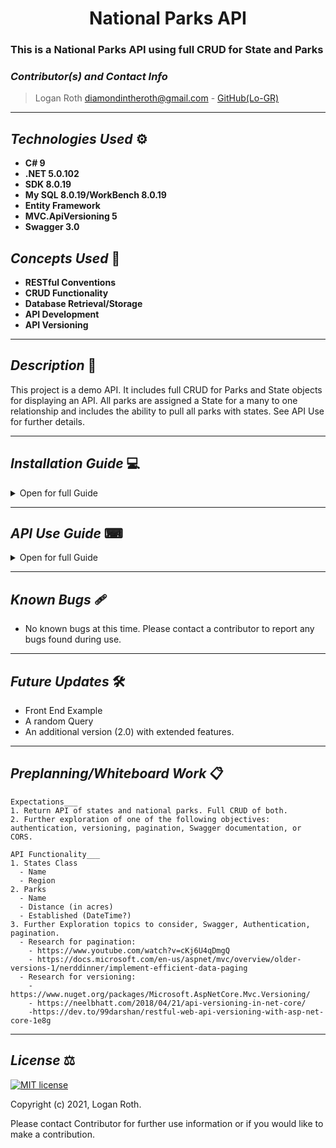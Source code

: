 # <div align="center"> **National Parks API** </div>
### This is a National Parks API using full CRUD for State and Parks

 ### _Contributor(s) and Contact Info_
> Logan Roth diamondintheroth@gmail.com - [GitHub(Lo-GR)](https://github.com/Lo-GR)

---

## _Technologies Used_ ⚙

* **C# 9**
* **.NET 5.0.102**
* **SDK 8.0.19**
* **My SQL 8.0.19/WorkBench 8.0.19**
* **Entity Framework**
* **MVC.ApiVersioning 5**
* **Swagger 3.0**


## _Concepts Used_ 🧠

* **RESTful Conventions**
* **CRUD Functionality**
* **Database Retrieval/Storage**
* **API Development**
* **API Versioning**

---

## _Description_ 📃
This project is a demo API. It includes full CRUD for Parks and State objects for displaying an API. All parks are assigned a State for a many to one relationship and includes the ability to pull all parks with states. See API Use for further details.

---

## _Installation Guide_ 💻 

<details>
<summary>Open for full Guide</summary>

### _Cloning and Initial Setup_

> Repository: https://github.com/Lo-GR/NationalParksAPI.Solution.git
1. In your terminal of choice or [GitHub's Desktop Application](https://desktop.github.com/), clone the above repository from Github. For further explanation on how to clone this repository, please visit [GitHub's Documentation](https://docs.github.com/en/github/using-git/which-remote-url-should-i-use).
2. Ensure you are running .NET Core SDK by using the command dotnet --version in your terminal. If a version number is not presented, please visit [this download page for .NET 5 and install the applicable software for your OS](https://dotnet.microsoft.com/download/dotnet/5.0). 
3. Once you verify you are running a .NET 5, navigate in your terminal to NationalParksAPI directory within the NationalParksAPI.Solution directory you just cloned. Once there, run "dotnet build" in your terminal to build application within directory. 
4. You will require a text or code editor to complete the following steps. [VS Code is recommended](https://code.visualstudio.com/)
5. (optional)If changes to packages are required, add respective packages to csproj then run "dotnet restore." Also good for troubleshooting.


### _Installation: Database Recreation_

1. Ensure you are running MySQL Server 8 and MySQL WorkBench 8. If you are running windows, use the [Windows Installer ](https://dev.mysql.com/downloads/installer/) for MySQL and follow the instructions provided by the installer. For Macs, visit [MySQL Community Downloads](https://dev.mysql.com/downloads/mysql/) and select macOS from the Operation Systems. This will be a manual installation. If you need additional assistance on this, please visit Epicodus's [Learn How to Program Article](https://www.learnhowtoprogram.com/c-and-net/getting-started-with-c/installing-and-configuring-mysql).
2. Once you verify you have SQL installed, create a file called "appsettings.json" in the project directory NationalParksAPI. Paste the following into this file. Replace bracketed PORT OF CHOICE and PASSWORD OF CHOICE with ports and password set up during MySQL installation.
```
{
  "Logging": {
    "LogLevel": {
      "Default": "Warning",
      "System": "Information",
      "Microsoft": "Information"
    }
  },
  "AllowedHosts": "*",
  "ConnectionStrings": {
    "DefaultConnection": "Server=localhost;Port={PORT OF CHOICE};database=nationalparksapi;uid=root;pwd={PASSWORD OF CHOICE};"
  }
}
```
3. In the production directory "NationalParksAPI", run "dotnet ef database update" in your terminal.

</details>

---

## _API Use Guide_ ⌨

<details>
<summary>Open for full Guide</summary>

### _API: Getting Started_

Note: This API will launch swagger upon launching the server. Swagger will provide a GUI for endpoints on this api. You can also use [Postman](https://www.postman.com/) to practice endpoints on this API.

1. Back in your terminal in the NationalParksAPI production directory, type "dotnet run." The terminal will present local host routes for your dedicated API link. An example would be "http://localhost:5000." It will also launch Swagger in your default browser.
2. Keep the terminal running as it is being used to control the local server. When finished, exit the terminal or use the command "CTRL C"(Windows) or "CMD C"(Mac) to shut down the local server.
3. The following is the baseline of the link.
```
https://localhost:5001/api/{version #}/{parks OR states}
```
Note: This API includes versioning. In order to access endpoints, a specific version number must be entered in the URL.

### **API End Points: Parks**

Example Return Value
```
[
  {
    "parkId": 0,
    "name": "string",
    "distance": 0,
    "established": "string",
    "imageURL": "string",
    "stateId": 0
  }
]
```
NOTE: Distance is intended to be measured in acres.

### _Get All Parks EndPoint_ 🔵
```
https://localhost:5001/api/1/Parks
```
This link will pull a full list of all parks available in database. The first 3 IDs are seeded. This route is queryable. Please see the below table for query options.

| Parameter | Type | Description | Example |
| :------------- | :------------- | :------------ | :-------------: |
| name | string | Search for park names containing the argument | ?name=rocky | 

### _Get Park by ID EndPoint_ 🔵
```
https://localhost:5001/api/1/Parks/{id}
```
Returns a specific Park by ID number. 

### _Post(Create) Park by EndPoint_ 🟢
```
https://localhost:5001/api/1/Parks/create/{ID of State Park is in}
```
This API will post a new park based on the requirement values below. I opted to push the State ID through the URL in order to avoid conflicts with foreign keys not being included. See below for example of values that can be entered.
```
{
  "name": "string",
  "distance": 0,
  "established": "test",
  "imageURL": null,{OPTIONAL}
}
```

### _Put(Edit) Park by EndPoint_ 🟠
```
https://localhost:5001/api/1/Parks/{Park ID you'd like to edit}
```
Edit a park entry. All values are recommended to be included in the update. Returns no Response from server. See below for example:

```
{
  "parkId": 8,
  "name": "string",
  "distance": 0,
  "established": "string",
  "imageURL": "string",
  "stateId": 1
}
```

### _Delete Park by EndPoint_ 🔴
```
https://localhost:5001/api/1/Parks/{ID of park to delete}
```
Delete a park by ID entered. Returns no response.

### **API End Points: States**
Example Return Value
```
[
  {
    "stateId": 0,
    "name": "string",
    "region": "string",
    "parks": [
      {
        "parkId": 0,
        "name": "string",
        "distance": 0,
        "established": "string",
        "imageURL": "string",
        "stateId": 0
      }
    ]
  }
]
```
### _Get all States by EndPoint_ 🔵
```
https://localhost:5001/api/1/States
```
This link will pull a full list of all states and their corresponding parks available in database. The first 3 IDs are seeded. This route is queryable. Please see the below table for query options.

| Parameter | Type | Description | Example |
| :------------- | :------------- | :------------ | :-------------: |
| name | string | Search for state names containing the argument | ?name=colorado | 
| region | string | Search for state regions containing the argument | ?region=mountain | 

### _Get State by ID EndPoint_ 🔵
```
https://localhost:5001/api/1/States/{id}
```
Returns a specific State by ID number. 

### _Post(Create) State by EndPoint_ 🟢
```
https://localhost:5001/api/1/States/
```
This API will post a new state based on the requirement values below. See below for example of values that can be entered.
```
{
  "name": "string",
  "region": "string"
}
```

### _Put(Edit) States by EndPoint_ 🟠
```
https://localhost:5001/api/1/Parks/{State ID you'd like to edit}
```
Edit a State entry. All values are recommended to be included in the update except parks. Returns no Response from server. See below for example:

```
{
  "stateId": 0,
  "name": "string",
  "region": "string",
}
```

### _Delete State by EndPoint_ 🔴
```
https://localhost:5001/api/1/Parks/{ID of state to delete}
```
Delete a park by ID entered. Returns no response.

</details>

---

## _Known Bugs_ 🩹
* No known bugs at this time. Please contact a contributor to report any bugs found during use.

---

## _Future Updates_ 🛠
* Front End Example
* A random Query
* An additional version (2.0) with extended features.

---

## _Preplanning/Whiteboard Work_ 📋
```
Expectations___
1. Return API of states and national parks. Full CRUD of both. 
2. Further exploration of one of the following objectives: authentication, versioning, pagination, Swagger documentation, or CORS.

API Functionality___
1. States Class
  - Name
  - Region
2. Parks
  - Name
  - Distance (in acres)
  - Established (DateTime?)
3. Further Exploration topics to consider, Swagger, Authentication, pagination.
  - Research for pagination: 
    - https://www.youtube.com/watch?v=cKj6U4qDmgQ
    - https://docs.microsoft.com/en-us/aspnet/mvc/overview/older-versions-1/nerddinner/implement-efficient-data-paging
  - Research for versioning:
    -https://www.nuget.org/packages/Microsoft.AspNetCore.Mvc.Versioning/
    - https://neelbhatt.com/2018/04/21/api-versioning-in-net-core/
    -https://dev.to/99darshan/restful-web-api-versioning-with-asp-net-core-1e8g

```
---

## _License_ ⚖️

[![MIT license](https://img.shields.io/badge/License-MIT-blue.svg)](https://opensource.org/licenses/MIT)

Copyright (c) 2021, Logan Roth.

Please contact Contributor for further use information or if you would like to make a contribution.
